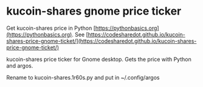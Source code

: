 # kucoin-shares gnome price ticker

Get kucoin-shares price in Python [https://pythonbasics.org](https://pythonbasics.org).
See [https://codesharedot.github.io/kucoin-shares-price-gnome-ticket/](https://codesharedot.github.io/kucoin-shares-price-gnome-ticket/)

kucoin-shares price ticker for Gnome desktop. Gets the price with Python and argos.

Rename to kucoin-shares.1r60s.py and put in ~/.config/argos
